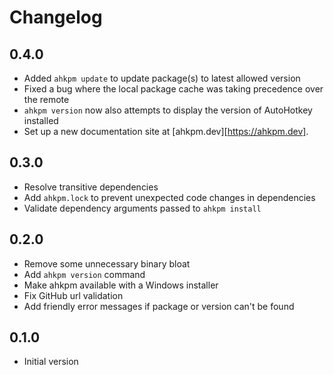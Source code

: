 # Changelog

## 0.4.0

- Added `ahkpm update` to update package(s) to latest allowed version
- Fixed a bug where the local package cache was taking precedence over the remote
- `ahkpm version` now also attempts to display the version of AutoHotkey installed
- Set up a new documentation site at [ahkpm.dev][https://ahkpm.dev].

## 0.3.0

- Resolve transitive dependencies
- Add `ahkpm.lock` to prevent unexpected code changes in dependencies
- Validate dependency arguments passed to `ahkpm install`

## 0.2.0

- Remove some unnecessary binary bloat
- Add `ahkpm version` command
- Make ahkpm available with a Windows installer
- Fix GitHub url validation
- Add friendly error messages if package or version can't be found

## 0.1.0

- Initial version
